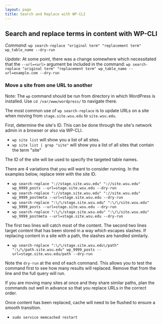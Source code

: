 ```yaml
---
layout: page
title: Search and Replace with WP-CLI
---
```


## Search and replace terms in content with WP-CLI

*Command*: `wp search-replace "original term" "replacement term" wp_table_name --dry-run`

*Update*: At some point, there was a change somewhere which necessitated that the `--url=<url>` argument be included in the command:
`wp search-replace "original term" "replacement term" wp_table_name --url=example.com --dry-run`

### Move a site from one URL to another

Note: The `wp` command should be run from directory in which WordPress is installed. Use `cd /var/www/wordpress/` to navigate there.

The most common use of `wp search-replace` is to update URLs on a site when moving from `stage.site.wsu.edu` to `site.wsu.edu`.

First, determine the site's ID. This can be done through the site's network admin in a browser or also via WP-CLI.

* `wp site list` will show you a list of all sites.
* `wp site list | grep "site"` will show you a list of all sites that contain the term "site"

The ID of the site will be used to specify the targeted table names.

There are 4 variations that you will want to consider running. In the examples below, replace `9999` with the site ID.

* `wp search-replace "://stage.site.wsu.edu" "://site.wsu.edu" wp_9999_posts --url=stage.site.wsu.edu --dry-run`
* `wp search-replace "://stage.site.wsu.edu" "://site.wsu.edu" wp_9999_postmeta --url=stage.site.wsu.edu --dry-run`
* `wp search-replace ":\/\/stage.site.wsu.edu" ":\/\/site.wsu.edu" wp_9999_posts --url=stage.site.wsu.edu --dry-run`
* `wp search-replace ":\/\/stage.site.wsu.edu" ":\/\/site.wsu.edu" wp_9999_postmeta --url=stage.site.wsu.edu --dry-run`

The first two lines will catch most of the content. The second two lines target content that has been stored in a way which escapes slashes. If replacing content in a site with a path, the slashes are handled similarly.

* `wp search-replace ":\/\/stage.site.wsu.edu\/path" ":\/\/path.site.wsu.edu" wp_9999_posts --url=stage.site.wsu.edu/path --dry-run`

Note the `dry-run` at the end of each command. This allows you to test the command first to see how many results will replaced. Remove that from the line and the full query will run.

If you are moving many sites at once and they share similar paths, plan the commands out well in advance so that you replace URLs in the correct order.

Once content has been replaced, cache will need to be flushed to ensure a smooth transition.

* `sudo service memcached restart`
